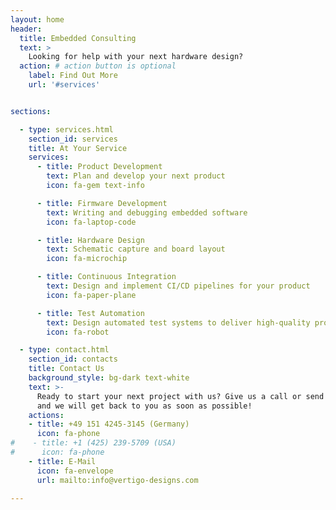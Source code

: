 ```yaml
---
layout: home
header:
  title: Embedded Consulting
  text: >
    Looking for help with your next hardware design?
  action: # action button is optional
    label: Find Out More
    url: '#services'


sections:

  - type: services.html
    section_id: services
    title: At Your Service
    services:
      - title: Product Development
        text: Plan and develop your next product
        icon: fa-gem text-info

      - title: Firmware Development
        text: Writing and debugging embedded software
        icon: fa-laptop-code

      - title: Hardware Design
        text: Schematic capture and board layout
        icon: fa-microchip

      - title: Continuous Integration
        text: Design and implement CI/CD pipelines for your product
        icon: fa-paper-plane

      - title: Test Automation
        text: Design automated test systems to deliver high-quality products
        icon: fa-robot

  - type: contact.html
    section_id: contacts
    title: Contact Us
    background_style: bg-dark text-white
    text: >-
      Ready to start your next project with us? Give us a call or send us an email
      and we will get back to you as soon as possible!
    actions:
    - title: +49 151 4245-3145 (Germany)
      icon: fa-phone
#    - title: +1 (425) 239-5709 (USA)
#      icon: fa-phone
    - title: E-Mail
      icon: fa-envelope
      url: mailto:info@vertigo-designs.com

---
```

